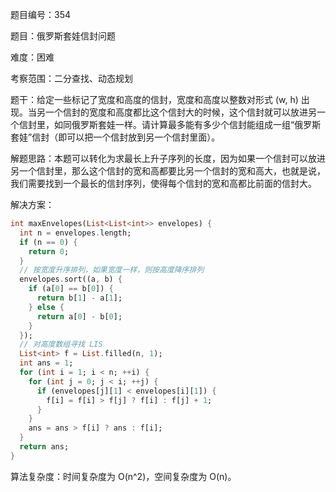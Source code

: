 题目编号：354

题目：俄罗斯套娃信封问题

难度：困难

考察范围：二分查找、动态规划

题干：给定一些标记了宽度和高度的信封，宽度和高度以整数对形式 (w, h) 出现。当另一个信封的宽度和高度都比这个信封大的时候，这个信封就可以放进另一个信封里，如同俄罗斯套娃一样。请计算最多能有多少个信封能组成一组“俄罗斯套娃”信封（即可以把一个信封放到另一个信封里面）。

解题思路：本题可以转化为求最长上升子序列的长度，因为如果一个信封可以放进另一个信封里，那么这个信封的宽和高都要比另一个信封的宽和高大，也就是说，我们需要找到一个最长的信封序列，使得每个信封的宽和高都比前面的信封大。

解决方案：

```dart
int maxEnvelopes(List<List<int>> envelopes) {
  int n = envelopes.length;
  if (n == 0) {
    return 0;
  }
  // 按宽度升序排列，如果宽度一样，则按高度降序排列
  envelopes.sort((a, b) {
    if (a[0] == b[0]) {
      return b[1] - a[1];
    } else {
      return a[0] - b[0];
    }
  });
  // 对高度数组寻找 LIS
  List<int> f = List.filled(n, 1);
  int ans = 1;
  for (int i = 1; i < n; ++i) {
    for (int j = 0; j < i; ++j) {
      if (envelopes[j][1] < envelopes[i][1]) {
        f[i] = f[i] > f[j] ? f[i] : f[j] + 1;
      }
    }
    ans = ans > f[i] ? ans : f[i];
  }
  return ans;
}
```

算法复杂度：时间复杂度为 O(n^2)，空间复杂度为 O(n)。